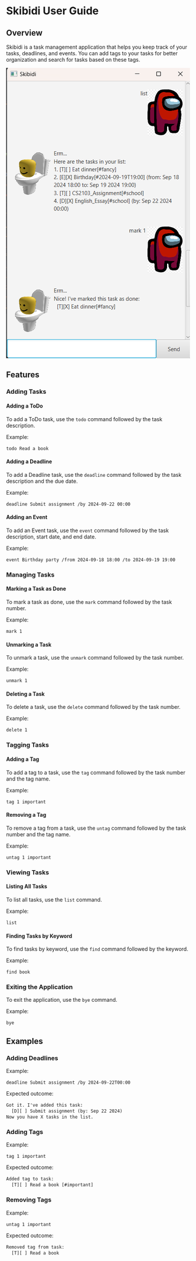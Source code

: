 # Skibidi User Guide

## Overview 

Skibidi is a task management application that helps you keep track of your tasks, deadlines, and events. You can add tags to your tasks for better organization and search for tasks based on these tags.

![Skibidi bot](./Ui.png)

## Features

### Adding Tasks

#### Adding a ToDo

To add a ToDo task, use the `todo` command followed by the task description.

Example:
```
todo Read a book
```

#### Adding a Deadline

To add a Deadline task, use the `deadline` command followed by the task description and the due date.

Example:
```
deadline Submit assignment /by 2024-09-22 00:00
```

#### Adding an Event

To add an Event task, use the `event` command followed by the task description, start date, and end date.

Example:
```
event Birthday party /from 2024-09-18 18:00 /to 2024-09-19 19:00
```

### Managing Tasks

#### Marking a Task as Done

To mark a task as done, use the `mark` command followed by the task number.

Example:
```
mark 1
```

#### Unmarking a Task

To unmark a task, use the `unmark` command followed by the task number.

Example:
```
unmark 1
```

#### Deleting a Task

To delete a task, use the `delete` command followed by the task number.

Example:
```
delete 1
```

### Tagging Tasks

#### Adding a Tag

To add a tag to a task, use the `tag` command followed by the task number and the tag name.

Example:
```
tag 1 important
```

#### Removing a Tag

To remove a tag from a task, use the `untag` command followed by the task number and the tag name.

Example:
```
untag 1 important
```

### Viewing Tasks

#### Listing All Tasks

To list all tasks, use the `list` command.

Example:
```
list
```

#### Finding Tasks by Keyword

To find tasks by keyword, use the `find` command followed by the keyword.

Example:
```
find book
```

### Exiting the Application

To exit the application, use the `bye` command.

Example:
```
bye
```

## Examples

### Adding Deadlines

Example:
```
deadline Submit assignment /by 2024-09-22T00:00
```

Expected outcome:
```
Got it. I've added this task:
  [D][ ] Submit assignment (by: Sep 22 2024)
Now you have X tasks in the list.
```

### Adding Tags

Example:
```
tag 1 important
```

Expected outcome:
```
Added tag to task:
  [T][ ] Read a book [#important]
```

### Removing Tags

Example:
```
untag 1 important
```

Expected outcome:
```
Removed tag from task:
  [T][ ] Read a book
```
